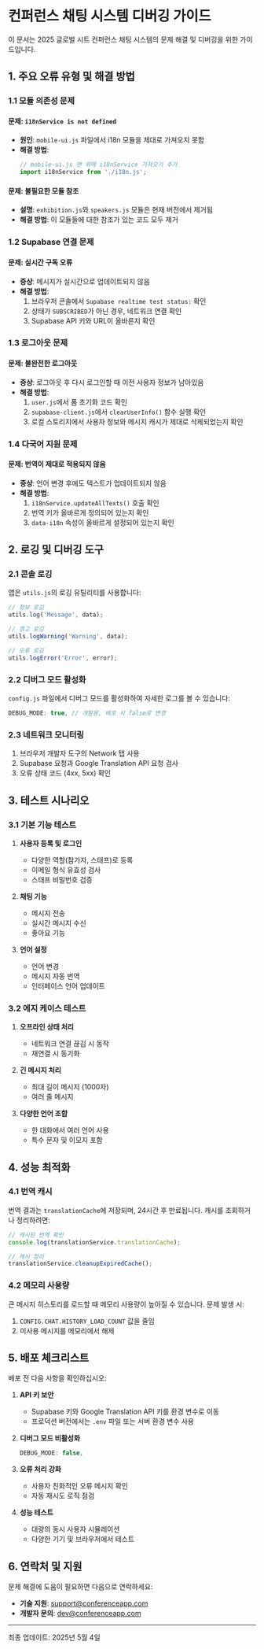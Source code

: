 # 컨퍼런스 채팅 시스템 디버깅 가이드

이 문서는 2025 글로벌 시트 컨퍼런스 채팅 시스템의 문제 해결 및 디버깅을 위한 가이드입니다.

## 1. 주요 오류 유형 및 해결 방법

### 1.1 모듈 의존성 문제

#### 문제: `i18nService is not defined`
- **원인**: `mobile-ui.js` 파일에서 i18n 모듈을 제대로 가져오지 못함
- **해결 방법**: 
  ```javascript
  // mobile-ui.js 맨 위에 i18nService 가져오기 추가
  import i18nService from './i18n.js';
  ```

#### 문제: 불필요한 모듈 참조
- **설명**: `exhibition.js`와 `speakers.js` 모듈은 현재 버전에서 제거됨
- **해결 방법**: 이 모듈들에 대한 참조가 있는 코드 모두 제거

### 1.2 Supabase 연결 문제

#### 문제: 실시간 구독 오류
- **증상**: 메시지가 실시간으로 업데이트되지 않음
- **해결 방법**:
  1. 브라우저 콘솔에서 `Supabase realtime test status:` 확인
  2. 상태가 `SUBSCRIBED`가 아닌 경우, 네트워크 연결 확인
  3. Supabase API 키와 URL이 올바른지 확인

### 1.3 로그아웃 문제

#### 문제: 불완전한 로그아웃
- **증상**: 로그아웃 후 다시 로그인할 때 이전 사용자 정보가 남아있음
- **해결 방법**:
  1. `user.js`에서 폼 초기화 코드 확인
  2. `supabase-client.js`에서 `clearUserInfo()` 함수 실행 확인
  3. 로컬 스토리지에서 사용자 정보와 메시지 캐시가 제대로 삭제되었는지 확인

### 1.4 다국어 지원 문제

#### 문제: 번역이 제대로 적용되지 않음
- **증상**: 언어 변경 후에도 텍스트가 업데이트되지 않음
- **해결 방법**:
  1. `i18nService.updateAllTexts()` 호출 확인
  2. 번역 키가 올바르게 정의되어 있는지 확인
  3. `data-i18n` 속성이 올바르게 설정되어 있는지 확인

## 2. 로깅 및 디버깅 도구

### 2.1 콘솔 로깅

앱은 `utils.js`의 로깅 유틸리티를 사용합니다:

```javascript
// 정보 로깅
utils.log('Message', data);

// 경고 로깅
utils.logWarning('Warning', data);

// 오류 로깅
utils.logError('Error', error);
```

### 2.2 디버그 모드 활성화

`config.js` 파일에서 디버그 모드를 활성화하여 자세한 로그를 볼 수 있습니다:

```javascript
DEBUG_MODE: true, // 개발용, 배포 시 false로 변경
```

### 2.3 네트워크 모니터링

1. 브라우저 개발자 도구의 Network 탭 사용
2. Supabase 요청과 Google Translation API 요청 검사
3. 오류 상태 코드 (4xx, 5xx) 확인

## 3. 테스트 시나리오

### 3.1 기본 기능 테스트

1. **사용자 등록 및 로그인**
   - 다양한 역할(참가자, 스태프)로 등록
   - 이메일 형식 유효성 검사
   - 스태프 비밀번호 검증

2. **채팅 기능**
   - 메시지 전송
   - 실시간 메시지 수신
   - 좋아요 기능

3. **언어 설정**
   - 언어 변경
   - 메시지 자동 번역
   - 인터페이스 언어 업데이트

### 3.2 에지 케이스 테스트

1. **오프라인 상태 처리**
   - 네트워크 연결 끊김 시 동작
   - 재연결 시 동기화

2. **긴 메시지 처리**
   - 최대 길이 메시지 (1000자)
   - 여러 줄 메시지

3. **다양한 언어 조합**
   - 한 대화에서 여러 언어 사용
   - 특수 문자 및 이모지 포함

## 4. 성능 최적화

### 4.1 번역 캐시

번역 결과는 `translationCache`에 저장되며, 24시간 후 만료됩니다. 캐시를 조회하거나 정리하려면:

```javascript
// 캐시된 번역 확인
console.log(translationService.translationCache);

// 캐시 정리
translationService.cleanupExpiredCache();
```

### 4.2 메모리 사용량

큰 메시지 히스토리를 로드할 때 메모리 사용량이 높아질 수 있습니다. 문제 발생 시:

1. `CONFIG.CHAT.HISTORY_LOAD_COUNT` 값을 줄임
2. 미사용 메시지를 메모리에서 해제

## 5. 배포 체크리스트

배포 전 다음 사항을 확인하십시오:

1. **API 키 보안**
   - Supabase 키와 Google Translation API 키를 환경 변수로 이동
   - 프로덕션 버전에서는 `.env` 파일 또는 서버 환경 변수 사용

2. **디버그 모드 비활성화**
   ```javascript
   DEBUG_MODE: false,
   ```

3. **오류 처리 강화**
   - 사용자 친화적인 오류 메시지 확인
   - 자동 재시도 로직 점검

4. **성능 테스트**
   - 대량의 동시 사용자 시뮬레이션
   - 다양한 기기 및 브라우저에서 테스트

## 6. 연락처 및 지원

문제 해결에 도움이 필요하면 다음으로 연락하세요:

- **기술 지원**: support@conferenceapp.com
- **개발자 문의**: dev@conferenceapp.com

---

최종 업데이트: 2025년 5월 4일